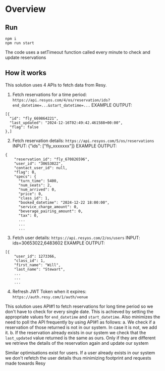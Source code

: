 # Overview

## Run
```
npm i
npm run start
```
The code uses a setTimeout function called every minute to check and update reservations

## How it works

This solution uses 4 APIs to fetch data from Resy.

1. Fetch reservations for a time period:
`https://api.resyos.com/4/os/reservation/ids?end_datetime=...&start_datetime=...`
EXAMPLE OUTPUT:
```
[{
  "id": "fly_669864221",
  "last_updated": "2024-12-16T02:49:42.461588+00:00",
  "flag": false
},]
```

2. Fetch reservation details:
`https://api.resyos.com/5/os/reservations`
INPUT: {"ids": ["fly_xxxxxxx"]}
EXAMPLE OUTPUT:
```
{
    "reservation_id": "fly_670826596",
    "user_id": "30653022",
    "contact_user_id": null,
    "flag": 0,
    "specs": {
      "turn_time": 5400,
      "num_seats": 2,
      "num_arrived": 0,
      "price": 0,
      "class_id": 1,
      "booked_datetime": "2024-12-22 18:00:00",
      "service_charge_amount": 0,
      "beverage_pairing_amount": 0,
      "tax": 0,
      ...
      ...
      ...
```

3. Fetch user details:
`https://api.resyos.com/2/os/users`
INPUT: ids=30653022,6483602
EXAMPLE OUTPUT:
```
[{
    "user_id": 1273366,
    "class_id": 1,
    "first_name": "Will",
    "last_name": "Stewart",
    ...
    ...
    ...
```

4. Refresh JWT Token when it expires:
`https://auth.resy.com/1/auth/venue`



This solution uses API#1 to fetch reservations for long time period so we don't have to check for every single date. This is achieved by setting the appropriate values for `end_datetime` and `start_datetime`. 
Also minimizes the need to poll the API frequently by using API#1 as follows:
  a. We check if a reservation of those returned is not in our system. In case it is not, we add it.
  b. If the reservation already exists in our system we check that the `last_updated` value returned is the same as ours. Only if they are different we retrieve the details of the reservation again and update our system

Similar optimisations exist for users. If a user already exists in our system we don't refetch the user details thus minimizing footprint and requests made towards Resy
